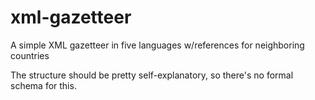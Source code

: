 # xml-gazetteer
A simple XML gazetteer in five languages w/references for neighboring countries 

The structure should be pretty self-explanatory, so there's no formal schema for this.
